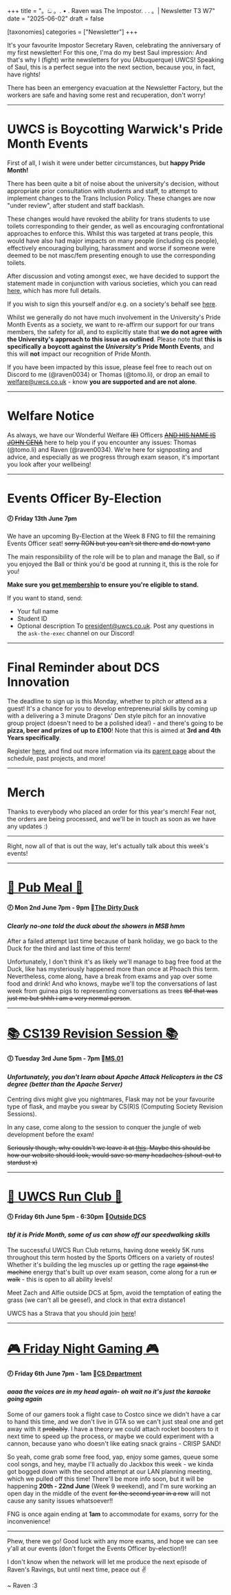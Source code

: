 +++
title = "。ඞ 。. • . Raven was The Impostor. . . 。| Newsletter T3 W7"
date = "2025-06-02"
draft = false

[taxonomies]
categories = ["Newsletter"]
+++

It's your favourite Impostor Secretary Raven, celebrating the anniversary of my first newsletter! For this one, I'ma do my best Saul impression: And that's why I (fight) write newsletters for you (Albuquerque) UWCS! Speaking of Saul, this is a perfect segue into the next section, because you, in fact, have rights!

There has been an emergency evacuation at the Newsletter Factory, but the workers are safe and having some rest and recuperation, don't worry!

--------------------------------------------------------------------------

# UWCS is Boycotting Warwick's Pride Month Events

First of all, I wish it were under better circumstances, but **happy Pride Month!**

There has been quite a bit of noise about the university's decision, without appropriate prior consultation with students and staff, to attempt to implement changes to the Trans Inclusion Policy. These changes are now "under review", after student and staff backlash.

These changes would have revoked the ability for trans students to use toilets corresponding to their gender, as well as encouraging confrontational approaches to enforce this. Whilst this was targeted at trans people, this would have also had major impacts on many people (including cis people), effectively encouraging bullying, harassment and worse if someone were deemed to be not masc/fem presenting enough to use the corresponding toilets.

After discussion and voting amongst exec, we have decided to support the statement made in conjunction with various societies, which you can read [here](https://www.instagram.com/p/DJ6lTOOoQb3/?igsh=MXRmeWd3enl6OGJwYg==), which has more full details.

If you wish to sign this yourself and/or e.g. on a society's behalf see [here](https://docs.google.com/forms/d/e/1FAIpQLScdPTHOFmVub8eim5JQAvY2p407K0TYPQSvvjJ5ha3siICwGw/viewform).

Whilst we generally do not have much involvement in the University's Pride Month Events as a society, we want to re-affirm our support for our trans members, the safety for all, and to explicitly state that **we do not agree with the University's approach to this issue as outlined**. Please note that **this is specifically a boycott against the *University's* Pride Month Events**, and this will **not** impact our recognition of Pride Month.

If you have been impacted by this issue, please feel free to reach out on Discord to me (@raven0034) or Thomas (@tomo.li), or drop an email to [welfare@uwcs.co.uk](mailto:welfare@uwcs.co.uk) - know **you are supported and are not alone**.

--------------------------------------------------------------------------

# Welfare Notice

As always, we have our Wonderful Welfare ~~(E)~~ Officers ~~[AND HIS NAME IS JOHN CENA](https://www.youtube.com/watch?v=2D-ZO2rGcSA)~~ here to help you if you encounter any issues: Thomas (@tomo.li) and Raven (@raven0034). We're here for signposting and advice, and especially as we progress through exam season, it's important you look after your wellbeing!

--------------------------------------------------------------------------

# Events Officer By-Election
#### 🕖 Friday 13th June 7pm

We have an upcoming By-Election at the Week 8 FNG to fill the remaining Events Officer seat! ~~sorry RON but you can't sit there and do nowt yano~~

The main responsibility of the role will be to plan and manage the Ball, so if you enjoyed the Ball or think you'd be good at running it, this is the role for you!

**Make sure you [get membership](https://www.warwicksu.com/societies-sports/societies/computing/) to ensure you're eligible to stand.**

If you want to stand, send:
- Your full name
- Student ID
- Optional description
To [president@uwcs.co.uk](mailto:president@uwcs.co.uk). Post any questions in the `ask-the-exec` channel on our Discord!

--------------------------------------------------------------------------

# Final Reminder about DCS Innovation

The deadline to sign up is this Monday, whether to pitch or attend as a guest! It's a chance for you to develop entrepreneurial skills by coming up with a delivering a 3 minute Dragons' Den style pitch for an innovative group project (doesn't need to be a polished idea!) - and there's going to be **pizza, beer and prizes of __up to £100__**! Note that this is aimed at **3rd and 4th Years specifically**.

Register [here](https://warwick.ac.uk/fac/sci/dcs/teaching/innovation/registration/), and find out more information via its [parent page](https://warwick.ac.uk/fac/sci/dcs/teaching/innovation/) about the schedule, past projects, and more!

--------------------------------------------------------------------------

# Merch

Thanks to everybody who placed an order for this year's merch! Fear not, the orders are being processed, and we'll be in touch as soon as we have any updates :)

--------------------------------------------------------------------------

Right, now all of that is out the way, let's actually talk about this week's events!

--------------------------------------------------------------------------

# [🍔 Pub Meal 🍔](https://uwcs.co.uk/events/t3/repeat/pub-duck/)
#### 🕖 Mon 2nd June 7pm - 9pm  📍[The Dirty Duck](https://campus.warwick.ac.uk/search/623c889c421e6f5928c0d39a?projectId=warwick)
#### *Clearly no-one told the duck about the showers in MSB hmm*

After a failed attempt last time because of bank holiday, we go back to the Duck for the third and last time of this term!

Unfortunately, I don't think it's as likely we'll manage to bag free food at the Duck, like has mysteriously happened more than once at Phoach this term. Nevertheless, come along, have a break from exams and yap over some food and drink! And who knows, maybe we'll top the conversations of last week from guinea pigs to representing conversations as trees ~~tbf that was just me but shhh i am a very normal person~~.

--------------------------------------------------------------------------

# [ 📚 CS139 Revision Session 📚 ](https://uwcs.co.uk/events/t3/w7/cs139-revision-session/)
#### 🕕 Tuesday 3rd June 5pm - 7pm 📍[MS.01](https://campus.warwick.ac.uk/search/623c88f9421e6f5928c0e669?projectId=warwick)
#### *Unfortunately, you don't learn about Apache Attack Helicopters in the CS degree (better than the Apache Server)*

Centring divs might give you nightmares, Flask may not be your favourite type of flask, and maybe you swear by CS(R)S (Computing Society Revision Sessions).

In any case, come along to the session to conquer the jungle of web development before the exam!

~~Seriously though, why couldn't we leave it at [this](https://motherfuckingwebsite.com/). Maybe this should be how our website should look, would save so many headaches (shout-out to stardust x)~~

--------------------------------------------------------------------------

# [ 🏃 UWCS Run Club 🏃 ](https://uwcs.co.uk/events/t3/repeat/uwcs-run-club/)
#### 🕔 Friday 6th June 5pm - 6:30pm 📍[Outside DCS](https://campus.warwick.ac.uk/search/623c8858421e6f5928c0c78f?projectId=warwick)
#### *tbf it is Pride Month, some of us can show off our speedwalking skills*

The successful UWCS Run Club returns, having done weekly 5K runs throughout this term hosted by the Sports Officers on a variety of routes! Whether it's building the leg muscles up or getting the rage ~~against the machine~~ energy that's built up over exam season, come along for a run ~~or walk~~ - this is open to all ability levels!

Meet Zach and Alfie outside DCS at 5pm, avoid the temptation of eating the grass (we can't all be geese!), and clock in that extra distance1

UWCS has a Strava that you should join [here](https://www.strava.com/clubs/1426021)!

--------------------------------------------------------------------------

# [ 🎮 Friday Night Gaming 🎮 ](https://uwcs.co.uk/events/t3/repeat/fng/)
#### 🕖 Friday 6th June 7pm - 1am 📍[CS Department](https://campus.warwick.ac.uk/search/623c8858421e6f5928c0c78f)
#### *aaaa the voices are in my head again- oh wait no it's just the karaoke going again*

Some of our gamers took a flight case to Costco since we didn't have a car to hand this time, and we don't live in GTA so we can't just steal one and get away with it ~~probably~~. I have a theory we could attach rocket boosters to it next time to speed up the process, or maybe we could experiment with a cannon, because yano who doesn't like eating snack grains - CRISP SAND!

So yeah, come grab some free food, yap, enjoy some games, queue some cool songs, and hey, maybe I'll actually do Jackbox this week - we kinda got bogged down with the second attempt at our LAN planning meeting, which we pulled off this time! There'll be more info soon, but it will be happening **20th - 22nd June** (Week 9 weekend), and I'm sure working an open day in the middle of the event ~~for the second year in a row~~ will not cause any sanity issues whatsoever!!

FNG is once again ending at **1am** to accommodate for exams, sorry for the inconvenience!

--------------------------------------------------------------------------

Phew, there we go! Good luck with any more exams, and hope we can see y'all at our events (don't forget the Events Officer by-election!)!

I don't know when the network will let me produce the next episode of Raven's Ravings, but until next time, peace out ✌️

~ Raven :3